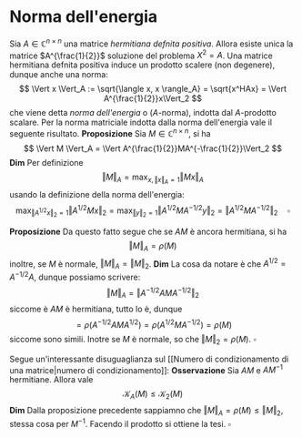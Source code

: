 # Norma dell'energia

Sia $A \in \mathbb{C}^{n\times n}$ una matrice _hermitiana defnita positiva_. Allora esiste unica la matrice $A^{\frac{1}{2}}$ soluzione del problema $X^2=A$. Una matrice hermitiana defnita positiva induce un prodotto scalere (non degenere), dunque anche una norma:
$$
\Vert x \Vert_A := \sqrt{\langle x, x \rangle_A} = \sqrt{x^HAx} = \Vert A^{\frac{1}{2}}x\Vert_2
$$
che viene detta _norma dell'energia_ o ($A$-norma), indotta dal $A$-prodotto scalare. 
Per la norma matriciale indotta dalla norma dell'energia vale il seguente risultato.
**Proposizione** Sia $M\in \mathbb{C}^{n\times n}$, si ha
$$
\Vert M \Vert_A = \Vert A^{\frac{1}{2}}MA^{-\frac{1}{2}}\Vert_2
$$
**Dim** Per definizione
$$
\Vert M \Vert_A = \max_{x, \Vert x \Vert_A=1} \Vert Mx \Vert_A
$$
usando la definizione della norma dell'energia:
$$
\max_{\Vert A^{1/2}x\Vert_2 = 1} \Vert A^{1/2}Mx\Vert_2 = \max_{\Vert y\Vert_2=1} \Vert A^{1/2}M A^{-1/2}y\Vert_2 = \Vert A^{1/2}MA^{-1/2}\Vert_2 \quad \square
$$

**Proposizione** Da questo fatto segue che se $AM$ è ancora hermitiana, si ha
$$
\Vert M \Vert_A = \rho(M)
$$
inoltre, se $M$ è normale, $\Vert M \Vert_A=\Vert M \Vert_2$.
**Dim** La cosa da notare è che $A^{1/2} = A^{-1/2}A$, dunque possiamo scrivere:
$$
\Vert M \Vert_A = \Vert A^{-1/2}AMA^{-1/2}\Vert_2
$$
siccome è $AM$ è hermitiana, tutto lo è, dunque
$$
= \rho(A^{-1/2}AMA^{1/2}) = \rho(A^{1/2}MA^{-1/2}) = \rho(M)
$$
siccome sono simili. Inotre se $M$ è normale, so che $\Vert M \Vert_2 = \rho(M)$. $\square$

Segue un'interessante disuguaglianza sul [[Numero di condizionamento di una matrice|numero di condizionamento]]:
**Osservazione** Sia $AM$ e $AM^{-1}$ hermitiane. Allora vale
$$
\mathcal{K}_A(M) \leq \mathcal{K}_2(M)
$$
**Dim** Dalla proposizione precedente sappiamno che $\Vert M \Vert_A = \rho(M) \leq \Vert M \Vert _2$, stessa cosa per $M^{-1}$. Facendo il prodotto si ottiene la tesi. $\square$

